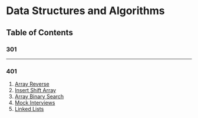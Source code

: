 # Data Structures and Algorithms

## Table of Contents

### **301**

_____

### **401**

1. [Array Reverse](/401/ArrayReverse/README.md)
2. [Insert Shift Array](/401/InsertShiftArray/README.md)
3. [Array Binary Search](/401/ArrayBinarySearch/README.md)
4. [Mock Interviews]()
5. [Linked Lists](/c-sharp/DataStructures/README.md)
